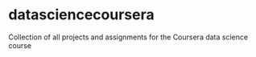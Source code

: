 # datasciencecoursera
Collection of all projects and assignments for the Coursera data science course

